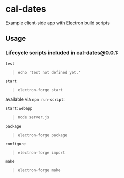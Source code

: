 # cal-dates
Example client-side app with Electron build scripts

## Usage  

### Lifecycle scripts included in cal-dates@0.0.1:

`test`  
> `echo 'test not defined yet.'`  

`start`
> `electron-forge start`  

available via `npm run-script`:

`start:webapp`
> `node server.js`  

`package`
> `electron-forge package`  

`configure`
> `electron-forge import`

`make`
> `electron-forge make`  